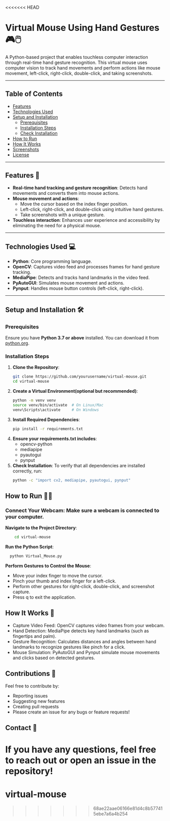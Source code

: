 <<<<<<< HEAD
# Virtual Mouse Using Hand Gestures 🎮🖱️

A Python-based project that enables touchless computer interaction through real-time hand gesture recognition. This virtual mouse uses computer vision to track hand movements and perform actions like mouse movement, left-click, right-click, double-click, and taking screenshots.

---

## Table of Contents
- [Features](#features)
- [Technologies Used](#technologies-used)
- [Setup and Installation](#setup-and-installation)
  - [Prerequisites](#prerequisites)
  - [Installation Steps](#installation-steps)
  - [Check Installation](#check-installation)
- [How to Run](#how-to-run)
- [How It Works](#how-it-works)
- [Screenshots](#screenshots)
- [License](#license)

---

## Features 🚀
- **Real-time hand tracking and gesture recognition**: Detects hand movements and converts them into mouse actions.
- **Mouse movement and actions**:
  - Move the cursor based on the index finger position.
  - Left-click, right-click, and double-click using intuitive hand gestures.
  - Take screenshots with a unique gesture.
- **Touchless interaction**: Enhances user experience and accessibility by eliminating the need for a physical mouse.

---

## Technologies Used 💻
- **Python**: Core programming language.
- **OpenCV**: Captures video feed and processes frames for hand gesture tracking.
- **MediaPipe**: Detects and tracks hand landmarks in the video feed.
- **PyAutoGUI**: Simulates mouse movement and actions.
- **Pynput**: Handles mouse button controls (left-click, right-click).

---

## Setup and Installation 🛠️

### Prerequisites
Ensure you have **Python 3.7 or above** installed. You can download it from [python.org](https://www.python.org/).

### Installation Steps
1. **Clone the Repository**:
   ```bash
   git clone https://github.com/yourusername/virtual-mouse.git  
   cd virtual-mouse
2. **Create a Virtual Environment(optional but recommended)**:
   ```bash
   python -m venv venv
   source venv/bin/activate  # On Linux/Mac
   venv\Scripts\activate     # On Windows
3. **Install Required Dependencies**:
   ```bash
   pip install -r requirements.txt
4. **Ensure your requirements.txt includes**:
   - opencv-python
   - mediapipe
   - pyautogui
   - pynput
5. **Check Installation**:
   To verify that all dependencies are installed correctly, run:
   ```bash
   python -c "import cv2, mediapipe, pyautogui, pynput"

   
## How to Run 🏃‍♂️
### Connect Your Webcam: Make sure a webcam is connected to your computer.

**Navigate to the Project Directory**:
```bash
    cd virtual-mouse
```
**Run the Python Script**:

```bash
  python Virtual_Mouse.py
```
**Perform Gestures to Control the Mouse**:

  - Move your index finger to move the cursor.
  - Pinch your thumb and index finger for a left-click.
  - Perform other gestures for right-click, double-click, and screenshot capture.
  - Press q to exit the application.

## How It Works 🤖
  - Capture Video Feed: OpenCV captures video frames from your webcam.
  - Hand Detection: MediaPipe detects key hand landmarks (such as fingertips and palm).
  - Gesture Recognition: Calculates distances and angles between hand landmarks to recognize gestures like pinch for a click.
  - Mouse Simulation: PyAutoGUI and Pynput simulate mouse movements and clicks based on detected gestures.

## Contributions 🤝
Feel free to contribute by:

 - Reporting issues
 - Suggesting new features
 - Creating pull requests
 - Please create an issue for any bugs or feature requests!

## Contact 📨
If you have any questions, feel free to reach out or open an issue in the repository!
=======
# virtual-mouse
>>>>>>> 68ae22aae06166e81d4c8b577415ebe7a6a4b254
